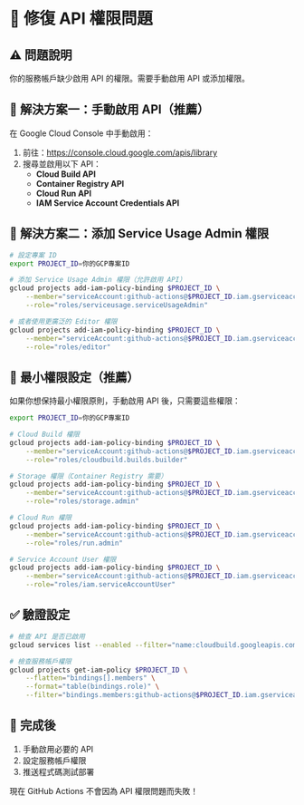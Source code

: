# 🔧 修復 API 權限問題

## ⚠️ 問題說明

你的服務帳戶缺少啟用 API 的權限。需要手動啟用 API 或添加權限。

## 🚀 解決方案一：手動啟用 API（推薦）

在 Google Cloud Console 中手動啟用：

1. 前往：https://console.cloud.google.com/apis/library
2. 搜尋並啟用以下 API：
   - **Cloud Build API**
   - **Container Registry API** 
   - **Cloud Run API**
   - **IAM Service Account Credentials API**

## 🔧 解決方案二：添加 Service Usage Admin 權限

```bash
# 設定專案 ID
export PROJECT_ID=你的GCP專案ID

# 添加 Service Usage Admin 權限（允許啟用 API）
gcloud projects add-iam-policy-binding $PROJECT_ID \
    --member="serviceAccount:github-actions@$PROJECT_ID.iam.gserviceaccount.com" \
    --role="roles/serviceusage.serviceUsageAdmin"

# 或者使用更廣泛的 Editor 權限
gcloud projects add-iam-policy-binding $PROJECT_ID \
    --member="serviceAccount:github-actions@$PROJECT_ID.iam.gserviceaccount.com" \
    --role="roles/editor"
```

## 🎯 最小權限設定（推薦）

如果你想保持最小權限原則，手動啟用 API 後，只需要這些權限：

```bash
export PROJECT_ID=你的GCP專案ID

# Cloud Build 權限
gcloud projects add-iam-policy-binding $PROJECT_ID \
    --member="serviceAccount:github-actions@$PROJECT_ID.iam.gserviceaccount.com" \
    --role="roles/cloudbuild.builds.builder"

# Storage 權限（Container Registry 需要）
gcloud projects add-iam-policy-binding $PROJECT_ID \
    --member="serviceAccount:github-actions@$PROJECT_ID.iam.gserviceaccount.com" \
    --role="roles/storage.admin"

# Cloud Run 權限
gcloud projects add-iam-policy-binding $PROJECT_ID \
    --member="serviceAccount:github-actions@$PROJECT_ID.iam.gserviceaccount.com" \
    --role="roles/run.admin"

# Service Account User 權限
gcloud projects add-iam-policy-binding $PROJECT_ID \
    --member="serviceAccount:github-actions@$PROJECT_ID.iam.gserviceaccount.com" \
    --role="roles/iam.serviceAccountUser"
```

## ✅ 驗證設定

```bash
# 檢查 API 是否已啟用
gcloud services list --enabled --filter="name:cloudbuild.googleapis.com OR name:containerregistry.googleapis.com OR name:run.googleapis.com"

# 檢查服務帳戶權限
gcloud projects get-iam-policy $PROJECT_ID \
    --flatten="bindings[].members" \
    --format="table(bindings.role)" \
    --filter="bindings.members:github-actions@$PROJECT_ID.iam.gserviceaccount.com"
```

## 🚀 完成後

1. 手動啟用必要的 API
2. 設定服務帳戶權限
3. 推送程式碼測試部署

現在 GitHub Actions 不會因為 API 權限問題而失敗！